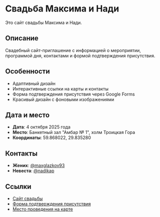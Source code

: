 # Свадьба Максима и Нади

Это сайт свадьбы Максима и Нади.

## Описание

Свадебный сайт-приглашение с информацией о мероприятии, программой дня, контактами и формой подтверждения присутствия.

## Особенности

- Адаптивный дизайн
- Интерактивные ссылки на карты и контакты
- Форма подтверждения присутствия через Google Forms
- Красивый дизайн с фоновыми изображениями

## Дата и место

- **Дата**: 4 октября 2025 года
- **Место**: Банкетный зал "Амбар № 1", холм Троицкая Гора
- **Координаты**: 59.868022, 29.835280

## Контакты

- **Жених**: [@maxglazkov93](https://t.me/maxglazkov93)
- **Невеста**: [@nadikap](https://t.me/nadikap)

## Ссылки

- [Сайт свадьбы](https://maxglazkov93.github.io/maxim-i-nadya/)
- [Форма подтверждения присутствия](https://docs.google.com/forms/d/e/1FAIpQLSe9k1Wd6oZ2KMY1jkwA_glY_05ACnUIxRV7wA1docDlVHw3FA/viewform?usp=dialog)
- [Место проведения на карте](https://yandex.ru/maps/-/CHsM5GLd) 